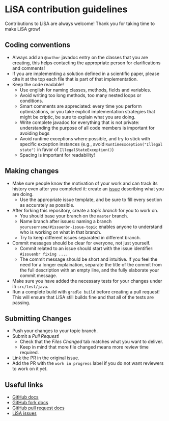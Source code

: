# LiSA contribution guidelines #

Contributions to LiSA are always welcome! Thank you for taking time to make LiSA grow!

## Coding conventions ##

+ Always add an `@author` javadoc entry on the classes that you are creating, this helps contacting the appropriate person for clarifications and comments!
+ If you are implementing a solution defined in a scientific paper, please cite it at the top each file that is part of that implementation.
+ Keep the code readable!
	+ Use english for naming classes, methods, fields and variables.
	+ Avoid writing too long methods, too many nested loops or conditions.
	+ Smart comments are appreciated: every time you perform optimizations, or you take explicit implementation strategies that might be criptic, be sure to explain what you are doing.
	+ Write complete javadoc for everything that is not private: understanding the purpose of all code members is important for avoiding bugs
	+ Avoid runtime exceptions where possible, and try to stick with specific exception instances (e.g., avoid `RuntimeException("Illegal state")` in favor of `IllegalStateException()`)
	+ Spacing is important for readability!

## Making changes ##

+ Make sure people know the motivation of your work and can track its history even after you completed it: create an [issue][issues] describing what you are doing.
	+ Use the appropriate issue template, and be sure to fill every section as accurately as possible.
+ After forking this repository, create a _topic branch_ for you to work on.
	+ You should base your branch on the `master` branch.
	+ Name branch after issues: naming a branch `yourusername/#issuenbr-issue-topic` enables anyone to understand who is working on what in that branch.
	+ Try to keep different issues separated in different branch.
+ Commit messages should be clear for everyone, not just yourself.
	+ Commit related to an issue should start with the issue identifier: `#issuenbr fixing ...`.
	+ The commit message should be short and intuitive. If you feel the need for a longer explaination, separate the title of the commit from the full description with an empty line, and the fully elaborate your commit message.
+ Make sure you have added the necessary tests for your changes under in `src/test/java`.
+ Run a complete build with `gradle build` before creating a pull request! This will ensure that LiSA still builds fine and that all of the tests are passing.

## Submitting Changes ##

+ Push your changes to your topic branch.
+ Submit a _Pull Request_!
  + Check that the _Files Changed_ tab matches what you want to deliver.
  + Keep in mind that more file changed means more review time required.
+ Link the PR in the original issue.
+ Add the PR with the `work in progress` label if you do not want reviewers to work on it yet.

## Useful links ##

+ [GitHub docs](https://docs.github.com/)
+ [GitHub fork docs](https://docs.github.com/en/github/collaborating-with-issues-and-pull-requests/about-forks)
+ [GitHub pull request docs](https://docs.github.com/en/github/collaborating-with-issues-and-pull-requests/creating-a-pull-request)
+ [LiSA issues][issues]

[issues]:https://github.com/UniVE-SSV/lisa/issues 
